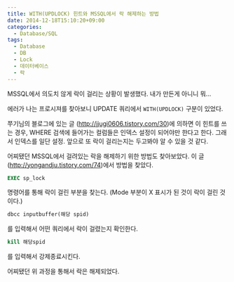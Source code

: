 ```yaml
---
title: WITH(UPDLOCK) 힌트와 MSSQL에서 락 해제하는 방법
date: 2014-12-18T15:10:20+09:00
categories:
  - Database/SQL
tags:
  - Database
  - DB
  - Lock
  - 데이터베이스
  - 락
---
```

MSSQL에서 의도치 않게 락이 걸리는 상황이 발생했다. 내가 만든게 아니니 뭐...

에러가 나는 프로시져를 찾아보니 UPDATE 쿼리에서 `WITH(UPDLOCK)` 구분이 있었다.

쭈기님의 블로그에 있는 글 (<http://jjugi0606.tistory.com/30>)에 의하면 이 힌트를 쓰는 경우, WHERE 검색에 들어가는 컬럼들은 인덱스 설정이 되어야만 한다고 한다. 그래서 인덱스를 일단 설정. 앞으로 또 락이 걸리는지는 두고봐야 알 수 있을 것 같다.

어찌됐던 MSSQL에서 걸려있는 락을 해제하기 위한 방법도 찾아보았다. 이 글 (<http://yongandju.tistory.com/74>)에서 방법을 찾았다.

```sql
EXEC sp_lock
```

명령어를 통해 락이 걸린 부분을 찾는다. (Mode 부분이 X 표시가 된 것이 락이 걸린 것이다.)

```sql
dbcc inputbuffer(해당 spid)
```

를 입력해서 어떤 쿼리에서 락이 걸렸는지 확인한다.

```sql
kill 해당spid
```

를 입력해서 강제종료시킨다.

어찌됐던 위 과정을 통해서 락은 해제되었다.
